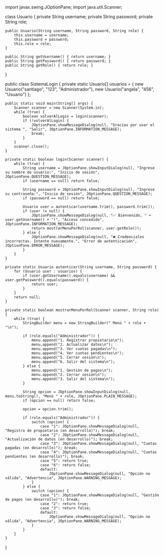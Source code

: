 import javax.swing.JOptionPane;
import java.util.Scanner;

class Usuario {
    private String username;
    private String password;
    private String role;

    public Usuario(String username, String password, String role) {
        this.username = username;
        this.password = password;
        this.role = role;
    }

    public String getUsername() { return username; }
    public String getPassword() { return password; }
    public String getRole() { return role; }
}

public class SistemaLogin {
    private static Usuario[] usuarios = {
        new Usuario("santiago", "123", "Administrador"),
        new Usuario("angela", "456", "Usuario")
    };

    public static void main(String[] args) {
        Scanner scanner = new Scanner(System.in);
        while (true) {
            boolean volverAlLogin = login(scanner);
            if (!volverAlLogin) {
                JOptionPane.showMessageDialog(null, "Gracias por usar el sistema ", "Salir", JOptionPane.INFORMATION_MESSAGE);
                break;
            }
        }
        scanner.close();
    }

    private static boolean login(Scanner scanner) {
        while (true) {
            String username = JOptionPane.showInputDialog(null, "Ingrese su nombre de usuario:", "Inicio de sesión", JOptionPane.QUESTION_MESSAGE);
            if (username == null) return false;

            String password = JOptionPane.showInputDialog(null, "Ingrese su contraseña:", "Inicio de sesión", JOptionPane.QUESTION_MESSAGE);
            if (password == null) return false;

            Usuario user = autenticar(username.trim(), password.trim());
            if (user != null) {
                JOptionPane.showMessageDialog(null, "✅ Bienvenido, " + user.getUsername() + "!", "Acceso concedido", JOptionPane.INFORMATION_MESSAGE);
                return mostrarMenuPorRol(scanner, user.getRole());
            } else {
                JOptionPane.showMessageDialog(null, "❌ Credenciales incorrectas. Intente nuevamente.", "Error de autenticación", JOptionPane.ERROR_MESSAGE);
            }
        }
    }

    private static Usuario autenticar(String username, String password) {
        for (Usuario user : usuarios) {
            if (user.getUsername().equals(username) && user.getPassword().equals(password)) {
                return user;
            }
        }
        return null;
    }

    private static boolean mostrarMenuPorRol(Scanner scanner, String role) {
        while (true) {
            StringBuilder menu = new StringBuilder(" Menú " + role + "\n");

            if (role.equals("Administrador")) {
                menu.append("1. Registrar propietario\n");
                menu.append("2. Actualizar datos\n");
                menu.append("3. Ver cuotas pagadas\n");
                menu.append("4. Ver cuotas pendientes\n");
                menu.append("5. Cerrar sesión\n");
                menu.append("6. Salir del sistema\n");
            } else {
                menu.append("1. Gestión de pagos\n");
                menu.append("2. Cerrar sesión\n");
                menu.append("3. Salir del sistema\n");
            }

            String opcion = JOptionPane.showInputDialog(null, menu.toString(), "Menú " + role, JOptionPane.PLAIN_MESSAGE);
            if (opcion == null) return false;

            opcion = opcion.trim();

            if (role.equals("Administrador")) {
                switch (opcion) {
                    case "1": JOptionPane.showMessageDialog(null, "Registro de propietario (en desarrollo)"); break;
                    case "2": JOptionPane.showMessageDialog(null, "Actualización de datos (en desarrollo)"); break;
                    case "3": JOptionPane.showMessageDialog(null, "Cuotas pagadas (en desarrollo)"); break;
                    case "4": JOptionPane.showMessageDialog(null, "Cuotas pendientes (en desarrollo)"); break;
                    case "5": return true;
                    case "6": return false; 
                    default:
                        JOptionPane.showMessageDialog(null, "Opción no válida", "Advertencia", JOptionPane.WARNING_MESSAGE);
                }
            } else {
                switch (opcion) {
                    case "1": JOptionPane.showMessageDialog(null, "Gestión de pagos (en desarrollo)"); break;
                    case "2": return true;  
                    case "3": return false; 
                    default:
                        JOptionPane.showMessageDialog(null, "Opción no válida", "Advertencia", JOptionPane.WARNING_MESSAGE);
                }
            }
        }
    }
}
